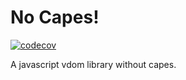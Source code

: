 # No Capes!
[![codecov](https://codecov.io/gh/Rayraegah/nocapes/branch/master/graph/badge.svg)](https://codecov.io/gh/Rayraegah/nocapes)

A javascript vdom library without capes.

